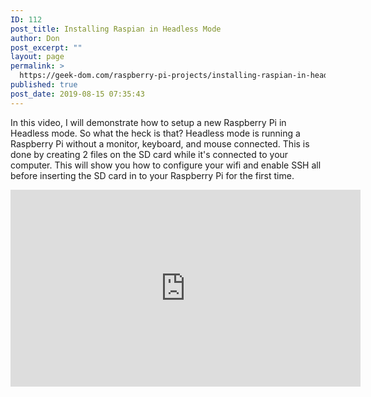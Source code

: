 ```yaml
---
ID: 112
post_title: Installing Raspian in Headless Mode
author: Don
post_excerpt: ""
layout: page
permalink: >
  https://geek-dom.com/raspberry-pi-projects/installing-raspian-in-headless-mode/
published: true
post_date: 2019-08-15 07:35:43
---
```

<!-- wp:paragraph -->
<p>In this video, I will demonstrate how to setup a new Raspberry Pi in Headless mode.  So what the heck is that?  Headless mode is running a Raspberry Pi without a monitor, keyboard, and mouse connected.  This is done by creating 2 files on the SD card while it's connected to your computer.  This will show you how to configure your wifi and enable SSH all before inserting the SD card in to your Raspberry Pi for the first time.</p>
<!-- /wp:paragraph -->

<!-- wp:html -->
<iframe width="560" height="315" src="https://www.youtube.com/embed/uxb5jIJhK6A" frameborder="0" allow="accelerometer; autoplay; encrypted-media; gyroscope; picture-in-picture" allowfullscreen></iframe>
<!-- /wp:html -->